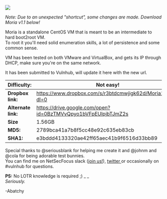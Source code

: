 [![](http://i.imgur.com/Jl7qNkr.png)](http://i.imgur.com/Jl7qNkr.png)

  
_Note: Due to an unexpected "shortcut", some changes are made. Download Moria
v1.1 below!_  
  
Moria is a standalone CentOS VM that is meant to be an intermediate to hard
boot2root VM.  
To root it you'll need solid enumeration skills, a lot of persistence and some
common sense.  
  
VM has been tested on both VMware and VirtualBox, and gets its IP through
DHCP, make sure you're on the same network.  
  
It has been submitted to Vulnhub, will update it here with the new url.  
  
**Difficulty:**| Not easy!  
---|---  
**Dropbox link:**| <https://www.dropbox.com/s/r3btdcmwjigk62d/Moria1.1.rar?dl=0>  
**Alternate link:**| <https://drive.google.com/open?id=0BzTMVvQpyo1bVFpEUlpjbTJmZ2s>  
**Size**| 1.56GB  
**MD5:** | 2789bca41a7b8f5cc48e92c635eb83cb  
**SHA1:**| e3bddd4133320ae42ff65aec41b9f6516d33bb89  
  
Special thanks to @seriousblank for helping me create it and @johnm and @cola
for being adorable test bunnies.  
You can find me on NetSecFocus slack ([join
us!](https://netsecfocus.herokuapp.com/)), [twitter
](https://twitter.com/abatchy17)or occasionally on #vulnhub for questions.  
  
**PS:** No LOTR knowledge is required ;) _ _  
_Seriously._  
  
-Abatchy

